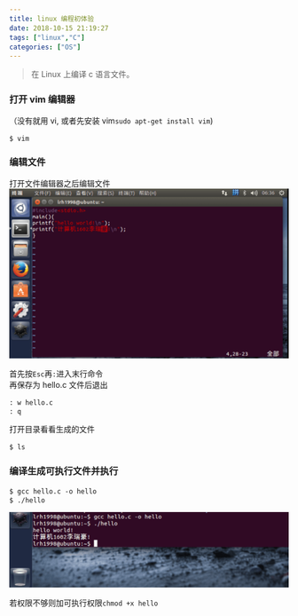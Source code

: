 ```yaml
---
title: linux 编程初体验
date: 2018-10-15 21:19:27
tags: ["linux","C"]
categories: ["OS"]
---
```

> 在 Linux 上编译 c 语言文件。

### 打开 vim 编辑器
（没有就用 vi, 或者先安装 vim`sudo apt-get install vim`)
```
$ vim
```

### 编辑文件

打开文件编辑器之后编辑文件
![](images/ubuntu.png)

首先按`Esc`再`:`进入末行命令  
再保存为 hello.c 文件后退出
```
: w hello.c
: q
```

打开目录看看生成的文件
```
$ ls
```

### 编译生成可执行文件并执行
```
$ gcc hello.c -o hello
$ ./hello
```
![](images/hello.png)

若权限不够则加可执行权限`chmod +x hello`